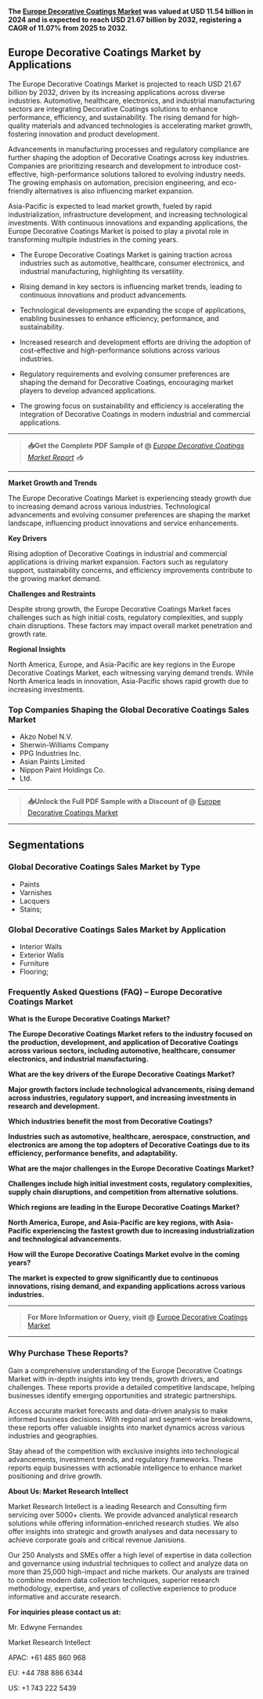 <p><strong>The <a href="https://www.marketresearchintellect.com/download-sample/?rid=967573&amp;utm_source=Pulse-April-Europe&amp;utm_medium=852">Europe Decorative Coatings Market</a> was valued at USD 11.54 billion in 2024 and is expected to reach USD 21.67 billion by 2032, registering a CAGR of 11.07% from 2025 to 2032.</strong></p><h2>Europe Decorative Coatings Market by Applications&nbsp;</h2><p><p>The Europe Decorative Coatings Market is projected to reach USD 21.67 billion by 2032, driven by its increasing applications across diverse industries. Automotive, healthcare, electronics, and industrial manufacturing sectors are integrating Decorative Coatings solutions to enhance performance, efficiency, and sustainability. The rising demand for high-quality materials and advanced technologies is accelerating market growth, fostering innovation and product development.</p><p>Advancements in manufacturing processes and regulatory compliance are further shaping the adoption of Decorative Coatings across key industries. Companies are prioritizing research and development to introduce cost-effective, high-performance solutions tailored to evolving industry needs. The growing emphasis on automation, precision engineering, and eco-friendly alternatives is also influencing market expansion.</p><p>Asia-Pacific is expected to lead market growth, fueled by rapid industrialization, infrastructure development, and increasing technological investments. With continuous innovations and expanding applications, the Europe Decorative Coatings Market is poised to play a pivotal role in transforming multiple industries in the coming years.</p></p><ul><li><p>The Europe Decorative Coatings Market is gaining traction across industries such as automotive, healthcare, consumer electronics, and industrial manufacturing, highlighting its versatility.</p></li><li><p>Rising demand in key sectors is influencing market trends, leading to continuous innovations and product advancements.</p></li><li><p>Technological developments are expanding the scope of applications, enabling businesses to enhance efficiency, performance, and sustainability.</p></li><li><p>Increased research and development efforts are driving the adoption of cost-effective and high-performance solutions across various industries.</p></li><li><p>Regulatory requirements and evolving consumer preferences are shaping the demand for Decorative Coatings, encouraging market players to develop advanced applications.</p></li><li><p>The growing focus on sustainability and efficiency is accelerating the integration of Decorative Coatings in modern industrial and commercial applications.</p></li></ul><hr /><blockquote><p><strong><span class="font-[700]">📥Get the Complete PDF Sample of @ </span></strong><em><span class="font-[700]"><a href="https://www.marketresearchintellect.com/download-sample/?rid=967573&amp;utm_source=Pulse-April-Europe&amp;utm_medium=852" target="_blank" data-tracking-control-name="article-ssr-frontend-pulse_little-text-block" data-tracking-will-navigate="" data-test-link="">Europe Decorative Coatings Market Report</a>&nbsp;📥</span></em></p></blockquote><hr /><p class="" data-start="77" data-end="360"><strong data-start="77" data-end="105">Market Growth and Trends</strong></p><p class="" data-start="77" data-end="360">The Europe Decorative Coatings Market is experiencing steady growth due to increasing demand across various industries. Technological advancements and evolving consumer preferences are shaping the market landscape, influencing product innovations and service enhancements.</p><p class="" data-start="362" data-end="606"><strong data-start="362" data-end="377">Key Drivers</strong></p><p class="" data-start="362" data-end="606">Rising adoption of Decorative Coatings in industrial and commercial applications is driving market expansion. Factors such as regulatory support, sustainability concerns, and efficiency improvements contribute to the growing market demand.</p><p class="" data-start="608" data-end="849"><strong data-start="608" data-end="637">Challenges and Restraints</strong></p><p class="" data-start="608" data-end="849">Despite strong growth, the Europe Decorative Coatings Market faces challenges such as high initial costs, regulatory complexities, and supply chain disruptions. These factors may impact overall market penetration and growth rate.</p><p class="" data-start="851" data-end="1095"><strong data-start="851" data-end="872">Regional Insights</strong></p><p class="" data-start="851" data-end="1095">North America, Europe, and Asia-Pacific are key regions in the Europe Decorative Coatings Market, each witnessing varying demand trends. While North America leads in innovation, Asia-Pacific shows rapid growth due to increasing investments.</p><p><h3>Top Companies Shaping the Global Decorative Coatings Sales Market </h3><ul><li>Akzo Nobel N.V.</li><li>Sherwin-Williams Company</li><li>PPG Industries Inc.</li><li>Asian Paints Limited</li><li>Nippon Paint Holdings Co.</li><li>Ltd.</li></ul></p><hr /><blockquote><p><strong>📥Unlock the Full PDF Sample with a Discount of @</strong> <a href="https://www.marketresearchintellect.com/ask-for-discount/?rid=967573&amp;utm_source=Pulse-April-Europe&amp;utm_medium=852">Europe Decorative Coatings Market</a></p></blockquote><hr /><p><h2>Segmentations</h2><h3>Global Decorative Coatings Sales Market by Type</h3><ul><li>Paints</li><li>Varnishes</li><li>Lacquers</li><li>Stains;</li></ul><h3>Global Decorative Coatings Sales Market by Application</h3><ul><li>Interior Walls</li><li>Exterior Walls</li><li>Furniture</li><li>Flooring;</li></ul></p><h3><strong>Frequently Asked Questions (FAQ) &ndash; Europe Decorative Coatings Market</strong></h3><p><strong>What is the Europe Decorative Coatings Market?</strong></p><p><strong>The Europe Decorative Coatings Market refers to the industry focused on the production, development, and application of Decorative Coatings across various sectors, including automotive, healthcare, consumer electronics, and industrial manufacturing.</strong></p><p><strong>What are the key drivers of the Europe Decorative Coatings Market?</strong></p><p><strong>Major growth factors include technological advancements, rising demand across industries, regulatory support, and increasing investments in research and development.</strong></p><p><strong>Which industries benefit the most from Decorative Coatings?</strong></p><p><strong>Industries such as automotive, healthcare, aerospace, construction, and electronics are among the top adopters of Decorative Coatings due to its efficiency, performance benefits, and adaptability.</strong></p><p><strong>What are the major challenges in the Europe Decorative Coatings Market?</strong></p><p><strong>Challenges include high initial investment costs, regulatory complexities, supply chain disruptions, and competition from alternative solutions.</strong></p><p><strong>Which regions are leading in the Europe Decorative Coatings Market?</strong></p><p><strong>North America, Europe, and Asia-Pacific are key regions, with Asia-Pacific experiencing the fastest growth due to increasing industrialization and technological advancements.</strong></p><p><strong>How will the Europe Decorative Coatings Market evolve in the coming years?</strong></p><p><strong>The market is expected to grow significantly due to continuous innovations, rising demand, and expanding applications across various industries.</strong></p><hr /><blockquote><p><span class="font-[700]"><strong>For More Information or Query, visit&nbsp;@</strong>&nbsp;</span><span class="font-[700]"><a href="https://www.marketresearchintellect.com/product/global-decorative-coatings-sales-market/?utm_source=Linkedin&utm_medium=852" target="_blank" data-tracking-control-name="article-ssr-frontend-pulse_little-text-block" data-tracking-will-navigate="" data-test-link="">Europe Decorative Coatings Market</a></span></p></blockquote><hr /><h3><strong data-start="0" data-end="31">Why Purchase These Reports?</strong></h3><p class="" data-start="35" data-end="297">Gain a comprehensive understanding of the Europe Decorative Coatings Market with in-depth insights into key trends, growth drivers, and challenges. These reports provide a detailed competitive landscape, helping businesses identify emerging opportunities and strategic partnerships.</p><p class="" data-start="299" data-end="540">Access accurate market forecasts and data-driven analysis to make informed business decisions. With regional and segment-wise breakdowns, these reports offer valuable insights into market dynamics across various industries and geographies.</p><p class="" data-start="542" data-end="784">Stay ahead of the competition with exclusive insights into technological advancements, investment trends, and regulatory frameworks. These reports equip businesses with actionable intelligence to enhance market positioning and drive growth.</p><p><strong><span class="font-[700]">About Us: Market Research Intellect</span></strong></p><p><span class="">Market Research Intellect is a leading Research and Consulting firm servicing over 5000+ clients. We provide advanced analytical research solutions while offering information-enriched research studies.&nbsp;</span>We also offer insights into strategic and growth analyses and data necessary to achieve corporate goals and critical revenue Janisions.</p><p><span class="">Our 250 Analysts and SMEs offer a high level of expertise in data collection and governance using industrial techniques to collect and analyze data on more than 25,000 high-impact and niche markets. Our analysts are trained to combine modern data collection techniques, superior research methodology, expertise, and years of collective experience to produce informative and accurate research.</span></p><p><strong>For inquiries please contact us at:</strong></p><p>Mr. Edwyne Fernandes</p><p>Market Research Intellect</p><p>APAC: +61 485 860 968</p><p>EU: +44 788 886 6344</p><p>US: +1 743 222 5439</p>